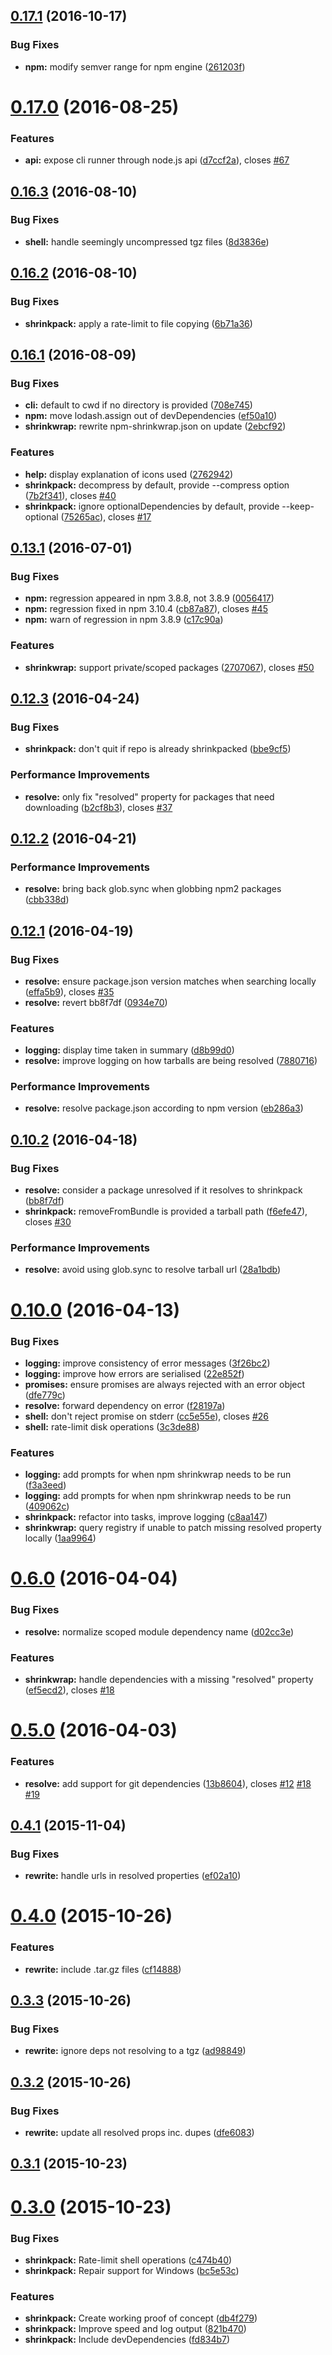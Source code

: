 <a name="0.17.1"></a>
## [0.17.1](https://github.com/jamiemason/shrinkpack/compare/0.17.0...v0.17.1) (2016-10-17)


### Bug Fixes

* **npm:** modify semver range for npm engine ([261203f](https://github.com/jamiemason/shrinkpack/commit/261203f))



<a name="0.17.0"></a>
# [0.17.0](https://github.com/jamiemason/shrinkpack/compare/0.16.3...0.17.0) (2016-08-25)


### Features

* **api:** expose cli runner through node.js api ([d7ccf2a](https://github.com/jamiemason/shrinkpack/commit/d7ccf2a)), closes [#67](https://github.com/jamiemason/shrinkpack/issues/67)



<a name="0.16.3"></a>
## [0.16.3](https://github.com/jamiemason/shrinkpack/compare/0.16.2...0.16.3) (2016-08-10)


### Bug Fixes

* **shell:** handle seemingly uncompressed tgz files ([8d3836e](https://github.com/jamiemason/shrinkpack/commit/8d3836e))



<a name="0.16.2"></a>
## [0.16.2](https://github.com/jamiemason/shrinkpack/compare/0.16.1...0.16.2) (2016-08-10)


### Bug Fixes

* **shrinkpack:** apply a rate-limit to file copying ([6b71a36](https://github.com/jamiemason/shrinkpack/commit/6b71a36))



<a name="0.16.1"></a>
## [0.16.1](https://github.com/jamiemason/shrinkpack/compare/0.13.1...0.16.1) (2016-08-09)


### Bug Fixes

* **cli:** default to cwd if no directory is provided ([708e745](https://github.com/jamiemason/shrinkpack/commit/708e745))
* **npm:** move lodash.assign out of devDependencies ([ef50a10](https://github.com/jamiemason/shrinkpack/commit/ef50a10))
* **shrinkwrap:** rewrite npm-shrinkwrap.json on update ([2ebcf92](https://github.com/jamiemason/shrinkpack/commit/2ebcf92))


### Features

* **help:** display explanation of icons used ([2762942](https://github.com/jamiemason/shrinkpack/commit/2762942))
* **shrinkpack:** decompress by default, provide --compress option ([7b2f341](https://github.com/jamiemason/shrinkpack/commit/7b2f341)), closes [#40](https://github.com/jamiemason/shrinkpack/issues/40)
* **shrinkpack:** ignore optionalDependencies by default, provide --keep-optional ([75265ac](https://github.com/jamiemason/shrinkpack/commit/75265ac)), closes [#17](https://github.com/jamiemason/shrinkpack/issues/17)



<a name="0.13.1"></a>
## [0.13.1](https://github.com/jamiemason/shrinkpack/compare/0.12.3...0.13.1) (2016-07-01)


### Bug Fixes

* **npm:** regression appeared in npm 3.8.8, not 3.8.9 ([0056417](https://github.com/jamiemason/shrinkpack/commit/0056417))
* **npm:** regression fixed in npm 3.10.4 ([cb87a87](https://github.com/jamiemason/shrinkpack/commit/cb87a87)), closes [#45](https://github.com/jamiemason/shrinkpack/issues/45)
* **npm:** warn of regression in npm 3.8.9 ([c17c90a](https://github.com/jamiemason/shrinkpack/commit/c17c90a))


### Features

* **shrinkwrap:** support private/scoped packages ([2707067](https://github.com/jamiemason/shrinkpack/commit/2707067)), closes [#50](https://github.com/jamiemason/shrinkpack/issues/50)



<a name="0.12.3"></a>
## [0.12.3](https://github.com/jamiemason/shrinkpack/compare/0.12.2...0.12.3) (2016-04-24)


### Bug Fixes

* **shrinkpack:** don't quit if repo is already shrinkpacked ([bbe9cf5](https://github.com/jamiemason/shrinkpack/commit/bbe9cf5))


### Performance Improvements

* **resolve:** only fix "resolved" property for packages that need downloading ([b2cf8b3](https://github.com/jamiemason/shrinkpack/commit/b2cf8b3)), closes [#37](https://github.com/jamiemason/shrinkpack/issues/37)



<a name="0.12.2"></a>
## [0.12.2](https://github.com/jamiemason/shrinkpack/compare/0.12.1...0.12.2) (2016-04-21)


### Performance Improvements

* **resolve:** bring back glob.sync when globbing npm2 packages ([cbb338d](https://github.com/jamiemason/shrinkpack/commit/cbb338d))



<a name="0.12.1"></a>
## [0.12.1](https://github.com/jamiemason/shrinkpack/compare/0.10.2...0.12.1) (2016-04-19)


### Bug Fixes

* **resolve:** ensure package.json version matches when searching locally ([effa5b9](https://github.com/jamiemason/shrinkpack/commit/effa5b9)), closes [#35](https://github.com/jamiemason/shrinkpack/issues/35)
* **resolve:** revert bb8f7df ([0934e70](https://github.com/jamiemason/shrinkpack/commit/0934e70))


### Features

* **logging:** display time taken in summary ([d8b99d0](https://github.com/jamiemason/shrinkpack/commit/d8b99d0))
* **resolve:** improve logging on how tarballs are being resolved ([7880716](https://github.com/jamiemason/shrinkpack/commit/7880716))


### Performance Improvements

* **resolve:** resolve package.json according to npm version ([eb286a3](https://github.com/jamiemason/shrinkpack/commit/eb286a3))



<a name="0.10.2"></a>
## [0.10.2](https://github.com/jamiemason/shrinkpack/compare/0.10.0...0.10.2) (2016-04-18)


### Bug Fixes

* **resolve:** consider a package unresolved if it resolves to shrinkpack ([bb8f7df](https://github.com/jamiemason/shrinkpack/commit/bb8f7df))
* **shrinkpack:** removeFromBundle is provided a tarball path ([f6efe47](https://github.com/jamiemason/shrinkpack/commit/f6efe47)), closes [#30](https://github.com/jamiemason/shrinkpack/issues/30)


### Performance Improvements

* **resolve:** avoid using glob.sync to resolve tarball url ([28a1bdb](https://github.com/jamiemason/shrinkpack/commit/28a1bdb))



<a name="0.10.0"></a>
# [0.10.0](https://github.com/jamiemason/shrinkpack/compare/0.6.0...0.10.0) (2016-04-13)


### Bug Fixes

* **logging:** improve consistency of error messages ([3f26bc2](https://github.com/jamiemason/shrinkpack/commit/3f26bc2))
* **logging:** improve how errors are serialised ([22e852f](https://github.com/jamiemason/shrinkpack/commit/22e852f))
* **promises:** ensure promises are always rejected with an error object ([dfe779c](https://github.com/jamiemason/shrinkpack/commit/dfe779c))
* **resolve:** forward dependency on error ([f28197a](https://github.com/jamiemason/shrinkpack/commit/f28197a))
* **shell:** don't reject promise on stderr ([cc5e55e](https://github.com/jamiemason/shrinkpack/commit/cc5e55e)), closes [#26](https://github.com/jamiemason/shrinkpack/issues/26)
* **shell:** rate-limit disk operations ([3c3de88](https://github.com/jamiemason/shrinkpack/commit/3c3de88))


### Features

* **logging:** add prompts for when npm shrinkwrap needs to be run ([f3a3eed](https://github.com/jamiemason/shrinkpack/commit/f3a3eed))
* **logging:** add prompts for when npm shrinkwrap needs to be run ([409062c](https://github.com/jamiemason/shrinkpack/commit/409062c))
* **shrinkpack:** refactor into tasks, improve logging ([c8aa147](https://github.com/jamiemason/shrinkpack/commit/c8aa147))
* **shrinkwrap:** query registry if unable to patch missing resolved property locally ([1aa9964](https://github.com/jamiemason/shrinkpack/commit/1aa9964))



<a name="0.6.0"></a>
# [0.6.0](https://github.com/jamiemason/shrinkpack/compare/0.5.0...0.6.0) (2016-04-04)


### Bug Fixes

* **resolve:** normalize scoped module dependency name ([d02cc3e](https://github.com/jamiemason/shrinkpack/commit/d02cc3e))


### Features

* **shrinkwrap:** handle dependencies with a missing "resolved" property ([ef5ecd2](https://github.com/jamiemason/shrinkpack/commit/ef5ecd2)), closes [#18](https://github.com/jamiemason/shrinkpack/issues/18)



<a name="0.5.0"></a>
# [0.5.0](https://github.com/jamiemason/shrinkpack/compare/0.4.1...0.5.0) (2016-04-03)


### Features

* **resolve:** add support for git dependencies ([13b8604](https://github.com/jamiemason/shrinkpack/commit/13b8604)), closes [#12](https://github.com/jamiemason/shrinkpack/issues/12) [#18](https://github.com/jamiemason/shrinkpack/issues/18) [#19](https://github.com/jamiemason/shrinkpack/issues/19)



<a name="0.4.1"></a>
## [0.4.1](https://github.com/jamiemason/shrinkpack/compare/0.4.0...0.4.1) (2015-11-04)


### Bug Fixes

* **rewrite:** handle urls in resolved properties ([ef02a10](https://github.com/jamiemason/shrinkpack/commit/ef02a10))



<a name="0.4.0"></a>
# [0.4.0](https://github.com/jamiemason/shrinkpack/compare/0.3.3...0.4.0) (2015-10-26)


### Features

* **rewrite:** include .tar.gz files ([cf14888](https://github.com/jamiemason/shrinkpack/commit/cf14888))



<a name="0.3.3"></a>
## [0.3.3](https://github.com/jamiemason/shrinkpack/compare/0.3.2...0.3.3) (2015-10-26)


### Bug Fixes

* **rewrite:** ignore deps not resolving to a tgz ([ad98849](https://github.com/jamiemason/shrinkpack/commit/ad98849))



<a name="0.3.2"></a>
## [0.3.2](https://github.com/jamiemason/shrinkpack/compare/0.3.1...0.3.2) (2015-10-26)


### Bug Fixes

* **rewrite:** update all resolved props inc. dupes ([dfe6083](https://github.com/jamiemason/shrinkpack/commit/dfe6083))



<a name="0.3.1"></a>
## [0.3.1](https://github.com/jamiemason/shrinkpack/compare/0.3.0...0.3.1) (2015-10-23)



<a name="0.3.0"></a>
# [0.3.0](https://github.com/jamiemason/shrinkpack/compare/db4f279...0.3.0) (2015-10-23)


### Bug Fixes

* **shrinkpack:** Rate-limit shell operations ([c474b40](https://github.com/jamiemason/shrinkpack/commit/c474b40))
* **shrinkpack:** Repair support for Windows ([bc5e53c](https://github.com/jamiemason/shrinkpack/commit/bc5e53c))


### Features

* **shrinkpack:** Create working proof of concept ([db4f279](https://github.com/jamiemason/shrinkpack/commit/db4f279))
* **shrinkpack:** Improve speed and log output ([821b470](https://github.com/jamiemason/shrinkpack/commit/821b470))
* **shrinkpack:** Include devDependencies ([fd834b7](https://github.com/jamiemason/shrinkpack/commit/fd834b7))



